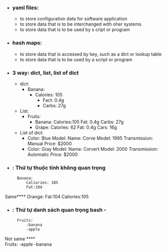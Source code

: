 - ### yaml files:
  - to store configuration data for software application
  - to store data that is to be interchanged with oher systems 
  - to store data that is to be used by s cript or program
- ### hash maps:
  - to store data that is accessed by key, such as a dict or lookup table
  - to store data that is to be used by a script or program

- ### 3 way: dict, list, list of dict
  - dict:  
      - Banana:
        - Calories: 105
          - Fact: 0.4g
          - Carbs: 27g
  - List:
      - Fruits:
        - Banana:
            Calories:105
            Fat: 0.4g
            Carbs: 27g
        - Grape:
            Calories: 62
            Fat: 0.4g
            Cars: 16g
  - List of dict:
    -   Color: Blue
        Model:
            Name: Corve
            Model: 1995
        Transmission: Manual
        Price: $2000
    -   Color: Gray
        Model:
            Name: Corvert
            Model: 2000
        Transmission: Automatic
        Price: $2000

- ### : Thứ tự thuộc tính không quan trọng 
        Banana:
            Caliories: 105
            Fat:104
Same****
        Orange:
            Fat:104
            Caliories:105
- ### : Thứ tự danh sách quan trọng     bash    - 
        Fruits:
            -banana
            -apple
 Not same ****       
        Fruits:
            -apple
            -banana